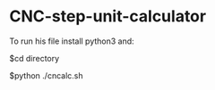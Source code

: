 # CNC-step-unit-calculator

To run his file install python3 and:

$cd directory

$python ./cncalc.sh
